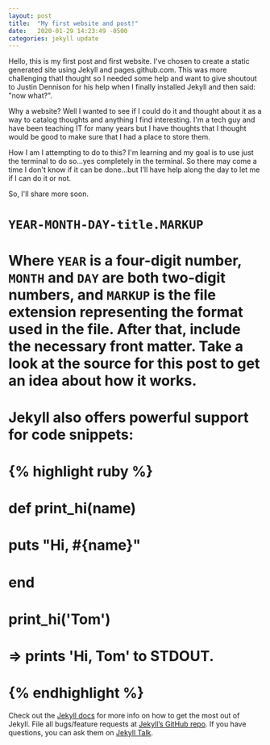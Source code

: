 ```yaml
---
layout: post
title:  "My first website and post!"
date:   2020-01-29 14:23:49 -0500
categories: jekyll update
---
```

Hello, this is my first post and first website. I've chosen to create a static generated site using Jekyll and pages.github.com.  This was more challenging thatI thought so I needed some help and want to give shoutout to Justin Dennison for his help when I finally installed Jekyll and then said: "now what?".

Why a website?  Well I wanted to see if I could do it and thought about it as a way to catalog thoughts and anything I find interesting.  I'm a tech guy and have been teaching IT for many years but I have thoughts that I thought would be good to make sure that I had a place to store them.

How I am I attempting to do to this?  I'm learning and my goal is to use just the terminal to do so...yes completely in the terminal. So there may come a time I don't know if it can be done...but I'll have help along the day to let me if I can do it or not.

So, I'll share more soon. 


# `YEAR-MONTH-DAY-title.MARKUP`

# Where `YEAR` is a four-digit number, `MONTH` and `DAY` are both two-digit numbers, and `MARKUP` is the file extension representing the format used in the file. After that, include the necessary front matter. Take a look at the source for this post to get an idea about how it works.

# Jekyll also offers powerful support for code snippets:

# {% highlight ruby %}
# def print_hi(name)
#  puts "Hi, #{name}"
# end
# print_hi('Tom')
# => prints 'Hi, Tom' to STDOUT.
# {% endhighlight %}

Check out the [Jekyll docs][jekyll-docs] for more info on how to get the most out of Jekyll. File all bugs/feature requests at [Jekyll’s GitHub repo][jekyll-gh]. If you have questions, you can ask them on [Jekyll Talk][jekyll-talk].

[jekyll-docs]: https://jekyllrb.com/docs/home
[jekyll-gh]:   https://github.com/jekyll/jekyll
[jekyll-talk]: https://talk.jekyllrb.com/
